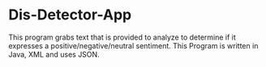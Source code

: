 # Dis-Detector-App
This program grabs text that is provided to analyze to determine if it expresses a positive/negative/neutral sentiment. This Program is written in Java, XML and uses JSON.
